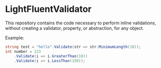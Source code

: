 # LightFluentValidator 

This repository contains the code necessary to perform inline validations, without creating a validator, property, or abstraction, for any object.

Example:

```cs
string test = "hello".Validate(str => str.MinimumLength(10));
int number = 123
    .Validate(i => i.GreaterThan(10))
    .Validate(i => i.LessThan(150));
```